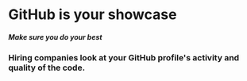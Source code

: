 # GitHub is your showcase

##### Make sure you do your best

### Hiring companies look at your GitHub profile's activity and quality of the code.
